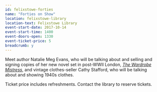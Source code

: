 ```yaml
---
id: felixstowe-forties
name: "Forties on Show"
location: felixstowe-library
location-text: Felixstowe Library
event-start-date: 2017-10-14
event-start-time: 1400
event-doors-open: 1330
event-ticket-price: 5
breadcrumb: y
---
```


Meet author Natalie Meg Evans, who will be talking about and selling and signing copies of her new novel set in post-WWII London, [<cite>The Wardrobe Mistress</cite>](https://suffolk.spydus.co.uk/cgi-bin/spydus.exe/ENQ/OPAC/BIBENQ?BRN=2189816), and vintage clothes-seller Cathy Stafford, who will be talking about and showing 1940s clothes.

Ticket price includes refreshments. Contact the library to reserve tickets.
